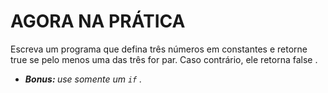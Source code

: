 <h1>AGORA NA PRÁTICA</h1>
Escreva um programa que defina três números em constantes e retorne true se pelo menos uma das três for par. Caso contrário, ele retorna false .
<ul>
  <li>
    <em>
      <strong>
        Bonus:
      </strong>
       use somente um 
<code class="inline">if</code>      .
    </em>
  </li>
</ul>
